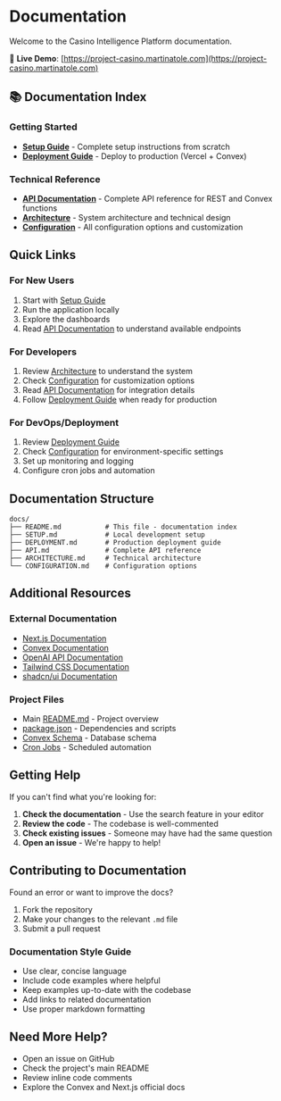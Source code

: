 # Documentation

Welcome to the Casino Intelligence Platform documentation.

🔗 **Live Demo**: [https://project-casino.martinatole.com](https://project-casino.martinatole.com)

## 📚 Documentation Index

### Getting Started

- **[Setup Guide](./SETUP.md)** - Complete setup instructions from scratch
- **[Deployment Guide](./DEPLOYMENT.md)** - Deploy to production (Vercel + Convex)

### Technical Reference

- **[API Documentation](./API.md)** - Complete API reference for REST and Convex functions
- **[Architecture](./ARCHITECTURE.md)** - System architecture and technical design
- **[Configuration](./CONFIGURATION.md)** - All configuration options and customization

## Quick Links

### For New Users

1. Start with [Setup Guide](./SETUP.md)
2. Run the application locally
3. Explore the dashboards
4. Read [API Documentation](./API.md) to understand available endpoints

### For Developers

1. Review [Architecture](./ARCHITECTURE.md) to understand the system
2. Check [Configuration](./CONFIGURATION.md) for customization options
3. Read [API Documentation](./API.md) for integration details
4. Follow [Deployment Guide](./DEPLOYMENT.md) when ready for production

### For DevOps/Deployment

1. Review [Deployment Guide](./DEPLOYMENT.md)
2. Check [Configuration](./CONFIGURATION.md) for environment-specific settings
3. Set up monitoring and logging
4. Configure cron jobs and automation

## Documentation Structure

```
docs/
├── README.md           # This file - documentation index
├── SETUP.md            # Local development setup
├── DEPLOYMENT.md       # Production deployment guide
├── API.md              # Complete API reference
├── ARCHITECTURE.md     # Technical architecture
└── CONFIGURATION.md    # Configuration options
```

## Additional Resources

### External Documentation

- [Next.js Documentation](https://nextjs.org/docs)
- [Convex Documentation](https://docs.convex.dev)
- [OpenAI API Documentation](https://platform.openai.com/docs)
- [Tailwind CSS Documentation](https://tailwindcss.com/docs)
- [shadcn/ui Documentation](https://ui.shadcn.com)

### Project Files

- Main [README.md](../README.md) - Project overview
- [package.json](../package.json) - Dependencies and scripts
- [Convex Schema](../convex/schema.ts) - Database schema
- [Cron Jobs](../convex/crons.ts) - Scheduled automation

## Getting Help

If you can't find what you're looking for:

1. **Check the documentation** - Use the search feature in your editor
2. **Review the code** - The codebase is well-commented
3. **Check existing issues** - Someone may have had the same question
4. **Open an issue** - We're happy to help!

## Contributing to Documentation

Found an error or want to improve the docs?

1. Fork the repository
2. Make your changes to the relevant `.md` file
3. Submit a pull request

### Documentation Style Guide

- Use clear, concise language
- Include code examples where helpful
- Keep examples up-to-date with the codebase
- Add links to related documentation
- Use proper markdown formatting

## Need More Help?

- Open an issue on GitHub
- Check the project's main README
- Review inline code comments
- Explore the Convex and Next.js official docs
